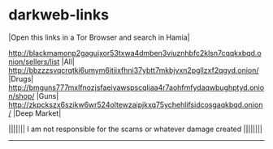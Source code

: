 
# darkweb-links
|Open this links in a Tor Browser and search in Hamia|

http://blackmamonp2gagujxor53txwa4dmben3viuznhbfc2klsn7cqqkxbqd.onion/sellers/list   |All|
http://bbzzzsvqcrqtki6umym6itiixfhni37ybtt7mkbjyxn2pgllzxf2qgyd.onion/    |Drugs|
http://bmguns777mxlfnozjsfaeiyawspscqljaa4r7aohfmfydaqwbughptyd.onion/shop/   |Guns|
http://zkpckszx6szikw6wr524oltewzaipjkxq75ychehlifsidcosgaqkbqd.onion/   |Deep Market|

||||||| I am not responsible for the scams or whatever damage created ||||||||
______________________________________________________________________________
